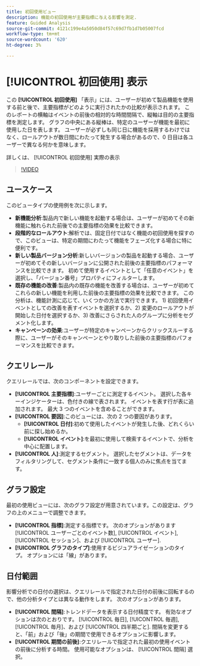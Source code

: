 ```yaml
---
title: 初回使用ビュー
description: 機能の初回使用が主要指標に与える影響を測定.
feature: Guided Analysis
source-git-commit: 4121c199e4a5050d84f57c69d7fb1d7b05007fcd
workflow-type: tm+mt
source-wordcount: '620'
ht-degree: 3%

---
```


# [!UICONTROL 初回使用] 表示

この **[!UICONTROL 初回使用]** 「表示」には、ユーザーが初めて製品機能を使用する前と後で、主要指標がどのように実行されたかの比較が表示されます。 このレポートの横軸はイベントの前後の相対的な時間間隔で、縦軸は目的の主要指標を測定します。 グラフの中央にある縦棒は、特定のユーザーが機能を最初に使用した日を表します。 ユーザーが必ずしも同じ日に機能を採用するわけではなく、ロールアウトが数日間にわたって発生する場合があるので、0 日目は各ユーザーで異なる何かを意味します。

詳しくは、 [!UICONTROL 初回使用] 実際の表示

>[!VIDEO](https://video.tv.adobe.com/v/3421661/?learn=on)

## ユースケース

このビュータイプの使用例を次に示します。

* **新機能分析**:製品内で新しい機能を起動する場合は、ユーザーが初めてその新機能に触れられた前後での主要指標の効果を比較できます。
* **段階的なロールアウト**:解析では、固定日付ではなく機能の初回使用を探すので、このビューは、特定の期間にわたって機能をフェーズ化する場合に特に便利です。
* **新しい製品バージョン分析**:新しいバージョンの製品を起動する場合、ユーザーが初めてその新しいバージョンに公開された前後の主要指標のパフォーマンスを比較できます。 初めて使用するイベントとして「任意のイベント」を選択し、「バージョン番号」プロパティにフィルターします。
* **既存の機能の改善**:製品内の既存の機能を改善する場合は、ユーザーが初めてこれらの新しい機能を利用した前後の主要指標の効果を比較できます。 この分析は、機能計測に応じて、いくつかの方法で実行できます。 1) 初回使用イベントとしての改善を表すイベントを選択するか、2) 変更のロールアウトが開始した日付を選択するか、3) 改善にさらされた人のグループに分析をセグメント化します。
* **キャンペーンの効果**:ユーザーが特定のキャンペーンからクリックスルーする際に、ユーザーがそのキャンペーンとやり取りした前後の主要指標のパフォーマンスを比較できます。

## クエリレール

クエリレールでは、次のコンポーネントを設定できます。

* **[!UICONTROL 主要指標]**:ユーザーごとに測定するイベント。 選択した各キーインジケーターは、色付きの線で表されます。 イベントを表す行が表に追加されます。 最大 3 つのイベントを含めることができます。
* **[!UICONTROL 要因]**:このビューには、次の 2 つの要因があります。
   * **[!UICONTROL 日付]**:初めて使用したイベントが発生した後、どれくらい前に探し始めるか。
   * **[!UICONTROL イベント]**:を最初に使用して検索するイベントで、分析を中心に配置します。
* **[!UICONTROL 人]**:測定するセグメント。 選択したセグメントは、データをフィルタリングして、セグメント条件に一致する個人のみに焦点を当てます。

## グラフ設定

最初の使用ビューには、次のグラフ設定が用意されています。この設定は、グラフの上のメニューで調整できます。

* **[!UICONTROL 指標]**:測定する指標です。 次のオプションがあります [!UICONTROL ユーザーごとのイベント数], [!UICONTROL イベント], [!UICONTROL セッション]、および [!UICONTROL ユーザー].
* **[!UICONTROL グラフのタイプ]**:使用するビジュアライゼーションのタイプ。 オプションには「線」があります。

## 日付範囲

影響分析での日付の選択は、クエリレールで指定された日付の前後に回転するので、他の分析タイプとは異なる動作をします。 次のオプションがあります。

* **[!UICONTROL 間隔]**:トレンドデータを表示する日付精度です。 有効なオプションは次のとおりです。 [!UICONTROL 毎日], [!UICONTROL 毎週], [!UICONTROL 毎月]、および [!UICONTROL 四半期ごと]. 間隔を変更すると、「前」および「後」の期間で使用できるオプションに影響します。
* **[!UICONTROL 期間の前後]**:クエリレールで指定された最初の使用イベントの前後に分析する時間。 使用可能なオプションは、 [!UICONTROL 間隔] 選択。
